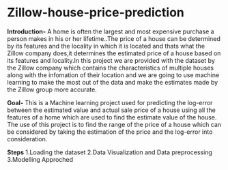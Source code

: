 # Zillow-house-price-prediction

**Introduction-**
A home is often the largest and most expensive purchase a person makes in his or her lifetime..The price of a house can be determined by its features and the locality in which it is located and thats what the Zillow company does,it determines the estimated price of a house based on its features and locality.In this project we are provided with the dataset by the Zillow company which contains the characteristics of multiple houses along with the infomation of their location and we are going to use machine learning to make the most out of the data and make the estimates made by the Zillow group more accurate.

**Goal-**
This is a Machine learning project used for predicting the log-error between the estimated value and actual sale price of a house using all the features of a home which are used to find the estimate value of the house. The use of this project is to find the range of the price of a house which can be considered by taking the estimation of the price and the log-error into consideration.

**Steps**
1.Loading the dataset
2.Data Visualization and Data preprocessing
3.Modelling Approched



